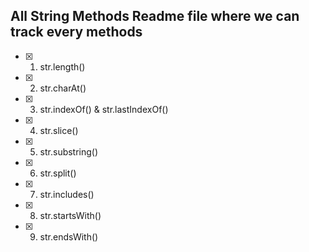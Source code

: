 ## All String Methods Readme file where we can track every methods

- [x] 01) str.length()
- [x] 02) str.charAt()
- [x] 03) str.indexOf() & str.lastIndexOf()
- [x] 04) str.slice()
- [x] 05) str.substring()
- [x] 06) str.split()
- [x] 07) str.includes()
- [x] 08) str.startsWith()
- [x] 09) str.endsWith()